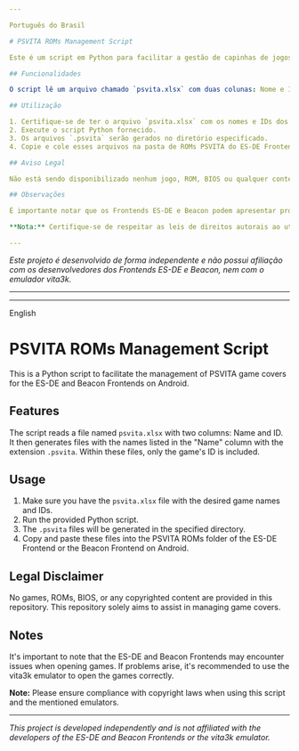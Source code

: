 ```yaml
---

Português do Brasil

# PSVITA ROMs Management Script

Este é um script em Python para facilitar a gestão de capinhas de jogos PSVITA para os Frontends ES-DE e Beacon no Android.

## Funcionalidades

O script lê um arquivo chamado `psvita.xlsx` com duas colunas: Nome e ID. Ele então gera arquivos com os nomes presentes na coluna "Nome" com a extensão `.psvita`. Dentro desses arquivos, há apenas o ID do jogo correspondente.

## Utilização

1. Certifique-se de ter o arquivo `psvita.xlsx` com os nomes e IDs dos jogos desejados.
2. Execute o script Python fornecido.
3. Os arquivos `.psvita` serão gerados no diretório especificado.
4. Copie e cole esses arquivos na pasta de ROMs PSVITA do ES-DE Frontend ou do Beacon Frontend no Android.

## Aviso Legal

Não está sendo disponibilizado nenhum jogo, ROM, BIOS ou qualquer conteúdo com propriedade intelectual neste repositório. Este repositório tem o objetivo único de auxiliar na organização das capinhas dos jogos.

## Observações

É importante notar que os Frontends ES-DE e Beacon podem apresentar problemas na abertura dos jogos. Caso ocorram problemas, recomenda-se utilizar o emulador vita3k para abrir os jogos corretamente.

**Nota:** Certifique-se de respeitar as leis de direitos autorais ao utilizar este script e os emuladores mencionados.

---
```


*Este projeto é desenvolvido de forma independente e não possui afiliação com os desenvolvedores dos Frontends ES-DE e Beacon, nem com o emulador vita3k.*

---
---
English

# PSVITA ROMs Management Script

This is a Python script to facilitate the management of PSVITA game covers for the ES-DE and Beacon Frontends on Android.

## Features

The script reads a file named `psvita.xlsx` with two columns: Name and ID. It then generates files with the names listed in the "Name" column with the extension `.psvita`. Within these files, only the game's ID is included.

## Usage

1. Make sure you have the `psvita.xlsx` file with the desired game names and IDs.
2. Run the provided Python script.
3. The `.psvita` files will be generated in the specified directory.
4. Copy and paste these files into the PSVITA ROMs folder of the ES-DE Frontend or the Beacon Frontend on Android.

## Legal Disclaimer

No games, ROMs, BIOS, or any copyrighted content are provided in this repository. This repository solely aims to assist in managing game covers.

## Notes

It's important to note that the ES-DE and Beacon Frontends may encounter issues when opening games. If problems arise, it's recommended to use the vita3k emulator to open the games correctly.

**Note:** Please ensure compliance with copyright laws when using this script and the mentioned emulators.

---

*This project is developed independently and is not affiliated with the developers of the ES-DE and Beacon Frontends or the vita3k emulator.*
